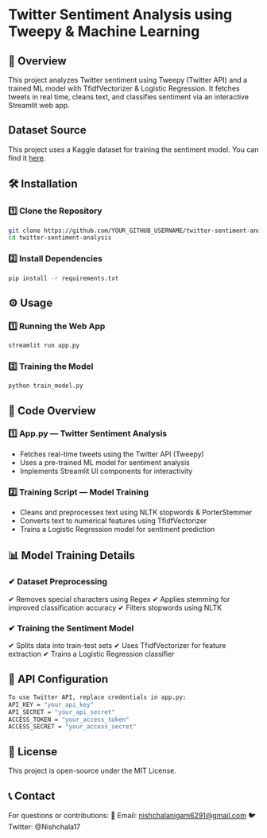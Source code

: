 # Twitter Sentiment Analysis using Tweepy & Machine Learning

## 📌 Overview
This project analyzes Twitter sentiment using Tweepy (Twitter API) and a trained ML model with TfidfVectorizer & Logistic Regression. It fetches tweets in real time, cleans text, and classifies sentiment via an interactive Streamlit web app.

## Dataset Source
This project uses a Kaggle dataset for training the sentiment model. You can find it [here](https://www.kaggle.com/datasets/kazanova/sentiment140?resource=download).

## 🛠️ Installation
### 1️⃣ Clone the Repository
```sh
git clone https://github.com/YOUR_GITHUB_USERNAME/twitter-sentiment-analysis.git  
cd twitter-sentiment-analysis
```

### 2️⃣ Install Dependencies
```sh
pip install -r requirements.txt
```  



## ⚙️ Usage
### 1️⃣ Running the Web App
```sh
streamlit run app.py  
```  

### 2️⃣ Training the Model
```sh
python train_model.py  
```  


## 📜 Code Overview
### 1️⃣ App.py — Twitter Sentiment Analysis
- Fetches real-time tweets using the Twitter API (Tweepy)
- Uses a pre-trained ML model for sentiment analysis
- Implements Streamlit UI components for interactivity
### 2️⃣ Training Script — Model Training
- Cleans and preprocesses text using NLTK stopwords & PorterStemmer
- Converts text to numerical features using TfidfVectorizer
- Trains a Logistic Regression model for sentiment prediction

## 📊 Model Training Details
### ✔ Dataset Preprocessing
✔ Removes special characters using Regex
✔ Applies stemming for improved classification accuracy
✔ Filters stopwords using NLTK
### ✔ Training the Sentiment Model
✔ Splits data into train-test sets
✔ Uses TfidfVectorizer for feature extraction
✔ Trains a Logistic Regression classifier

## 🔑 API Configuration
```sh
To use Twitter API, replace credentials in app.py:
API_KEY = "your_api_key"  
API_SECRET = "your_api_secret"  
ACCESS_TOKEN = "your_access_token"  
ACCESS_SECRET = "your_access_secret"
```  


## 📜 License
This project is open-source under the MIT License.

## 📞 Contact
For questions or contributions:
📧 Email: nishchalanigam6291@gmail.com
🐦 Twitter: @Nishchala17

